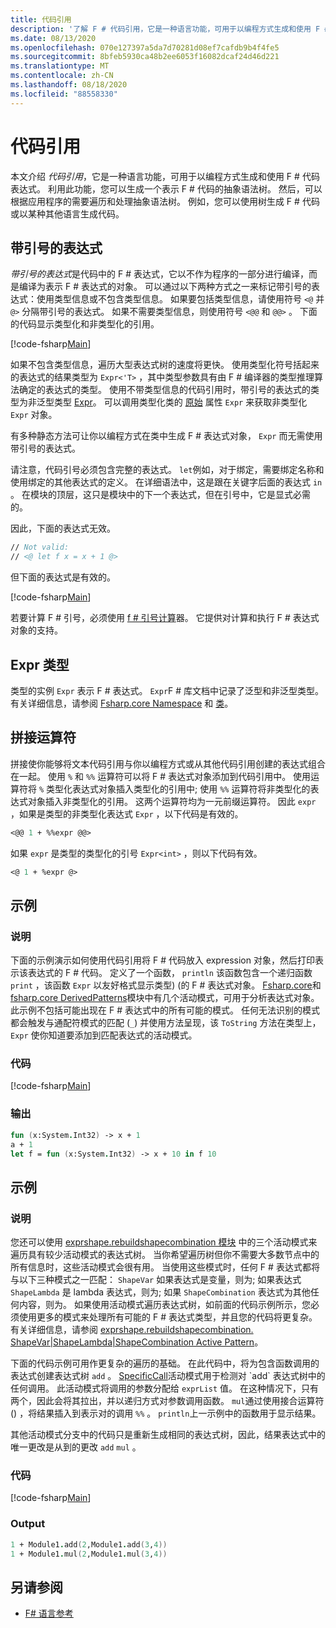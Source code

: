 ```yaml
---
title: 代码引用
description: '了解 F # 代码引用，它是一种语言功能，可用于以编程方式生成和使用 F # 代码表达式。'
ms.date: 08/13/2020
ms.openlocfilehash: 070e127397a5da7d70281d08ef7cafdb9b4f4fe5
ms.sourcegitcommit: 8bfeb5930ca48b2ee6053f16082dcaf24d46d221
ms.translationtype: MT
ms.contentlocale: zh-CN
ms.lasthandoff: 08/18/2020
ms.locfileid: "88558330"
---
```

# <a name="code-quotations"></a>代码引用

本文介绍 *代码引用*，它是一种语言功能，可用于以编程方式生成和使用 F # 代码表达式。 利用此功能，您可以生成一个表示 F # 代码的抽象语法树。 然后，可以根据应用程序的需要遍历和处理抽象语法树。 例如，您可以使用树生成 F # 代码或以某种其他语言生成代码。

## <a name="quoted-expressions"></a>带引号的表达式

*带引号的表达式*是代码中的 F # 表达式，它以不作为程序的一部分进行编译，而是编译为表示 F # 表达式的对象。 可以通过以下两种方式之一来标记带引号的表达式：使用类型信息或不包含类型信息。 如果要包括类型信息，请使用符号 `<@` 并 `@>` 分隔带引号的表达式。 如果不需要类型信息，则使用符号 `<@@` 和 `@@>` 。 下面的代码显示类型化和非类型化的引用。

[!code-fsharp[Main](~/samples/snippets/fsharp/lang-ref-3/snippet501.fs)]

如果不包含类型信息，遍历大型表达式树的速度将更快。 使用类型化符号括起来的表达式的结果类型为 `Expr<'T>` ，其中类型参数具有由 F # 编译器的类型推理算法确定的表达式的类型。 使用不带类型信息的代码引用时，带引号的表达式的类型为非泛型类型 [Expr](https://fsharp.github.io/fsharp-core-docs/reference/fsharp-quotations-fsharpexpr.html)。 可以调用类型化类的 [原始](https://fsharp.github.io/fsharp-core-docs/reference/fsharp-quotations-fsharpexpr-1.html#Raw) 属性 `Expr` 来获取非类型化 `Expr` 对象。

有多种静态方法可让你以编程方式在类中生成 F # 表达式对象， `Expr` 而无需使用带引号的表达式。

请注意，代码引号必须包含完整的表达式。 `let`例如，对于绑定，需要绑定名称和使用绑定的其他表达式的定义。 在详细语法中，这是跟在关键字后面的表达式 `in` 。 在模块的顶层，这只是模块中的下一个表达式，但在引号中，它是显式必需的。

因此，下面的表达式无效。

```fsharp
// Not valid:
// <@ let f x = x + 1 @>
```

但下面的表达式是有效的。

[!code-fsharp[Main](~/samples/snippets/fsharp/lang-ref-3/snippet502.fs)]

若要计算 F # 引号，必须使用 [f # 引号计算](https://github.com/fsprojects/FSharp.Quotations.Evaluator)器。 它提供对计算和执行 F # 表达式对象的支持。

## <a name="expr-type"></a>Expr 类型

类型的实例 `Expr` 表示 F # 表达式。 `Expr`F # 库文档中记录了泛型和非泛型类型。 有关详细信息，请参阅 [Fsharp.core Namespace](https://fsharp.github.io/fsharp-core-docs/reference/fsharp-quotations.html) 和 [类](https://fsharp.github.io/fsharp-core-docs/reference/fsharp-quotations-fsharpexpr.html)。

## <a name="splicing-operators"></a>拼接运算符

拼接使你能够将文本代码引用与你以编程方式或从其他代码引用创建的表达式组合在一起。 使用 `%` 和 `%%` 运算符可以将 F # 表达式对象添加到代码引用中。 使用运算符将 `%` 类型化表达式对象插入类型化的引用中; 使用 `%%` 运算符将非类型化的表达式对象插入非类型化的引用。 这两个运算符均为一元前缀运算符。 因此 `expr` ，如果是类型的非类型化表达式 `Expr` ，以下代码是有效的。

```fsharp
<@@ 1 + %%expr @@>
```

如果 `expr` 是类型的类型化的引号 `Expr<int>` ，则以下代码有效。

```fsharp
<@ 1 + %expr @>
```

## <a name="example"></a>示例

### <a name="description"></a>说明

下面的示例演示如何使用代码引用将 F # 代码放入 expression 对象，然后打印表示该表达式的 F # 代码。 定义了一个函数， `println` 该函数包含一个递归函数 `print` ，该函数 `Expr` 以友好格式显示类型)  (的 F # 表达式对象。 [Fsharp.core](https://fsharp.github.io/fsharp-core-docs/reference/fsharp-quotations-patternsmodule.html)和[fsharp.core DerivedPatterns](https://fsharp.github.io/fsharp-core-docs/reference/fsharp-quotations-derivedpatternsmodule.html)模块中有几个活动模式，可用于分析表达式对象。 此示例不包括可能出现在 F # 表达式中的所有可能的模式。 任何无法识别的模式都会触发与通配符模式的匹配 (`_`) 并使用方法呈现，该 `ToString` 方法在类型上， `Expr` 使你知道要添加到匹配表达式的活动模式。

### <a name="code"></a>代码

[!code-fsharp[Main](~/samples/snippets/fsharp/lang-ref-3/snippet601.fs)]

### <a name="output"></a>输出

```fsharp
fun (x:System.Int32) -> x + 1
a + 1
let f = fun (x:System.Int32) -> x + 10 in f 10
```

## <a name="example"></a>示例

### <a name="description"></a>说明

您还可以使用 [exprshape.rebuildshapecombination 模块](https://fsharp.github.io/fsharp-core-docs/reference/fsharp-quotations-exprshapemodule.html) 中的三个活动模式来遍历具有较少活动模式的表达式树。 当你希望遍历树但你不需要大多数节点中的所有信息时，这些活动模式会很有用。 当使用这些模式时，任何 F # 表达式都将与以下三种模式之一匹配： `ShapeVar` 如果表达式是变量，则为; 如果表达式 `ShapeLambda` 是 lambda 表达式，则为; 如果 `ShapeCombination` 表达式为其他任何内容，则为。 如果使用活动模式遍历表达式树，如前面的代码示例所示，您必须使用更多的模式来处理所有可能的 F # 表达式类型，并且您的代码将更复杂。 有关详细信息，请参阅 [exprshape.rebuildshapecombination. ShapeVar&#124;ShapeLambda&#124;ShapeCombination Active Pattern](https://fsharp.github.io/fsharp-core-docs/reference/fsharp-quotations-exprshapemodule.html#(%20|ShapeVar|ShapeLambda|ShapeCombination|%20))。

下面的代码示例可用作更复杂的遍历的基础。 在此代码中，将为包含函数调用的表达式创建表达式树 `add` 。 [SpecificCall](https://fsharp.github.io/fsharp-core-docs/reference/fsharp-quotations-derivedpatternsmodule.html#(%20|SpecificCall|_|%20))活动模式用于检测对 `add` 表达式树中的任何调用。 此活动模式将调用的参数分配给 `exprList` 值。 在这种情况下，只有两个，因此会将其拉出，并以递归方式对参数调用函数。 `mul`通过使用接合运算符 () ，将结果插入到表示对的调用 `%%` 。 `println`上一示例中的函数用于显示结果。

其他活动模式分支中的代码只是重新生成相同的表达式树，因此，结果表达式中的唯一更改是从到的更改 `add` `mul` 。

### <a name="code"></a>代码

[!code-fsharp[Main](~/samples/snippets/fsharp/lang-ref-3/snippet701.fs)]

### <a name="output"></a>Output

```fsharp
1 + Module1.add(2,Module1.add(3,4))
1 + Module1.mul(2,Module1.mul(3,4))
```

## <a name="see-also"></a>另请参阅

- [F# 语言参考](index.md)
